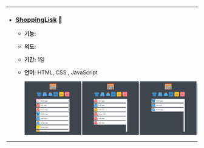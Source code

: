 
---
- ### [ShoppingLisk]() 🎁
  - **기능:** 
  - **의도:** 
  - **기간:** 1일
  - **언어:** HTML, CSS , JavaScript
    
    ![image description](./img/shopping.png)
    
---    